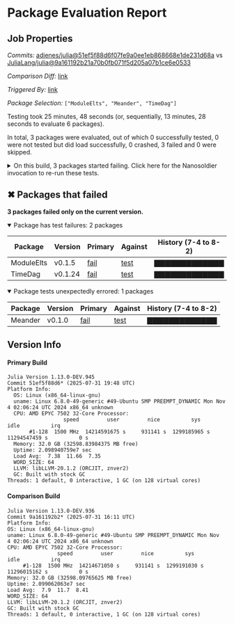 # Package Evaluation Report

## Job Properties

*Commits:* [adienes/julia@51ef5f88d6f07fe9a0ee1eb868668e1de231d68a](https://github.com/adienes/julia/commit/51ef5f88d6f07fe9a0ee1eb868668e1de231d68a) vs [JuliaLang/julia@9a161192b21a70b0fb071f5d205a07b1ce6e0533](https://github.com/JuliaLang/julia/commit/9a161192b21a70b0fb071f5d205a07b1ce6e0533)

*Comparison Diff:* [link](https://github.com/JuliaLang/julia/compare/9a161192b21a70b0fb071f5d205a07b1ce6e0533...adienes/julia:51ef5f88d6f07fe9a0ee1eb868668e1de231d68a)

*Triggered By:* [link](https://github.com/JuliaLang/julia/pull/58836#issuecomment-3148583183)

*Package Selection:* `["ModuleElts", "Meander", "TimeDag"]`

Testing took 25 minutes, 48 seconds (or, sequentially, 13 minutes, 28 seconds to evaluate 6 packages).

In total, 3 packages were evaluated, out of which 0 successfully tested, 0 were not tested but did load successfully, 0 crashed, 3 failed and 0 were skipped.


<details><summary>On this build, 3 packages started failing. Click here for the Nanosoldier invocation to re-run these tests.</summary>
<p>

```
@nanosoldier `runtests(["ModuleElts", "Meander", "TimeDag"])`
```

</p>
</details>


## ✖ Packages that failed

**3 packages failed only on the current version.**

<details open><summary>Package has test failures: 2 packages</summary>
<p>


| Package | Version | Primary | Against | History (7-4 to 8-2) |
| ------- | ------- | ------- | ------- | ------- |
| ModuleElts | v0.1.5 | [fail](https://s3.amazonaws.com/julialang-reports/nanosoldier/pkgeval/by_hash/51ef5f8_vs_9a16119/ModuleElts.primary.log) | [test](https://s3.amazonaws.com/julialang-reports/nanosoldier/pkgeval/by_hash/51ef5f8_vs_9a16119/ModuleElts.against.log) | <span class="history">▇▇▇▇▇▇▇▇▇▇▇▇▇</span> |
| TimeDag | v0.1.24 | [fail](https://s3.amazonaws.com/julialang-reports/nanosoldier/pkgeval/by_hash/51ef5f8_vs_9a16119/TimeDag.primary.log) | [test](https://s3.amazonaws.com/julialang-reports/nanosoldier/pkgeval/by_hash/51ef5f8_vs_9a16119/TimeDag.against.log) | <span class="history">▇▇▇▇▇▇▇▇▇▇▇▇▇</span> |

</p>
</details>

<details open><summary>Package tests unexpectedly errored: 1 packages</summary>
<p>


| Package | Version | Primary | Against | History (7-4 to 8-2) |
| ------- | ------- | ------- | ------- | ------- |
| Meander | v0.1.0 | [fail](https://s3.amazonaws.com/julialang-reports/nanosoldier/pkgeval/by_hash/51ef5f8_vs_9a16119/Meander.primary.log) | [test](https://s3.amazonaws.com/julialang-reports/nanosoldier/pkgeval/by_hash/51ef5f8_vs_9a16119/Meander.against.log) | <span class="history">▇▇▇▇▇▇▇▇▇▇▇▇▇</span> |

</p>
</details>



## Version Info

#### Primary Build

```
Julia Version 1.13.0-DEV.945
Commit 51ef5f88d6* (2025-07-31 19:48 UTC)
Platform Info:
  OS: Linux (x86_64-linux-gnu)
  uname: Linux 6.8.0-49-generic #49-Ubuntu SMP PREEMPT_DYNAMIC Mon Nov  4 02:06:24 UTC 2024 x86_64 unknown
  CPU: AMD EPYC 7502 32-Core Processor: 
                  speed         user         nice          sys         idle          irq
       #1-128  1500 MHz  14214591675 s     931141 s  1299185965 s  11294547459 s          0 s
  Memory: 32.0 GB (32598.83984375 MB free)
  Uptime: 2.098940759e7 sec
  Load Avg:  7.38  11.66  7.35
  WORD_SIZE: 64
  LLVM: libLLVM-20.1.2 (ORCJIT, znver2)
  GC: Built with stock GC
Threads: 1 default, 0 interactive, 1 GC (on 128 virtual cores)

```

  #### Comparison Build

  ```
Julia Version 1.13.0-DEV.936
Commit 9a161192b2* (2025-07-31 16:11 UTC)
Platform Info:
  OS: Linux (x86_64-linux-gnu)
  uname: Linux 6.8.0-49-generic #49-Ubuntu SMP PREEMPT_DYNAMIC Mon Nov  4 02:06:24 UTC 2024 x86_64 unknown
  CPU: AMD EPYC 7502 32-Core Processor: 
                  speed         user         nice          sys         idle          irq
       #1-128  1500 MHz  14214671050 s     931141 s  1299191030 s  11296015162 s          0 s
  Memory: 32.0 GB (32598.09765625 MB free)
  Uptime: 2.099062063e7 sec
  Load Avg:  7.9  11.7  8.41
  WORD_SIZE: 64
  LLVM: libLLVM-20.1.2 (ORCJIT, znver2)
  GC: Built with stock GC
Threads: 1 default, 0 interactive, 1 GC (on 128 virtual cores)

  ```
  <!-- Generated on 2025-08-04T07:04:30.155 -->
